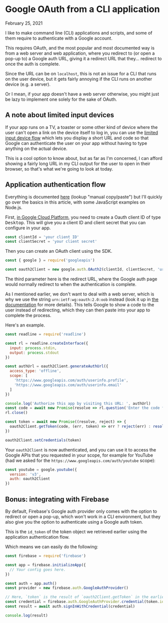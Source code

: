 # Google OAuth from a CLI application
February 25, 2021

I like to make command line (CLI) applications and scripts, and some of
them require to authenticate with a Google account.

This requires OAuth, and the most popular and most documented way is
from a web server and web application, where you redirect to (or open a
pop-up to) a Google auth URL, giving it a redirect URL that they...
redirect to once the auth is complete.

Since the URL can be on `localhost`, this is not an issue for a CLI that
runs on the user device, but it gets fairly annoying if the CLI runs on
another device (e.g. a server).

Or I mean, if your app doesn't have a web server otherwise, you might
just be lazy to implement one solely for the sake of OAuth.

## A note about limited input devices

If your app runs on a TV, a toaster or some other kind of device where
the user can't open a link on the device itself to log in, you can use
the [limited input device flow] which lets you display a short URL and
code so that Google can authenticate the user on your app without having
to type anything on the actual device.

[limited input device flow]: https://developers.google.com/identity/protocols/oauth2/limited-input-device

This is a cool option to know about, but as far as I'm concerned, I can
afford showing a fairly long URL in my CLI output for the user to
open in their browser, so that's what we're going to look at today.

## Application authentication flow

Everything is documented [here][native-app] (lookup "manual copy/paste") but I'll
quickly go over the basics in this article, with some JavaScript
examples on Node.js.

[native-app]: https://developers.google.com/identity/protocols/oauth2/native-app

First, [in Google Cloud Platform](https://console.cloud.google.com/apis/credentials), 
you need to create a Oauth client ID of type <kbd>Desktop</kbd>. This
will give you a client ID and client secret that you can configure
in your app.

```js
const clientId = 'your client ID'
const clientSecret = 'your client secret'
```

Then you can create an OAuth client using the SDK.

```js
const { google } = require('googleapis')

const oauth2Client = new google.auth.OAuth2(clientId, clientSecret, 'urn:ietf:wg:oauth:2.0:oob')
```

The third parameter here is the redirect URL, where the Google auth page
would normally redirect to when the authentication is complete.

As I mentioned earlier, we don't want to deal with a web server, which
is why we use the string `urn:ietf:wg:oauth:2.0:oob` instead (look it up
in [the documentation][native-app] for more details). This tells Google to
show a code to the user instead of redirecting, which they can then
paste into your app to complete the process.

Here's an example.

```js
const readline = require('readline')

const rl = readline.createInterface({
  input: process.stdin,
  output: process.stdout
})

const authUrl = oauth2Client.generateAuthUrl({
  access_type: 'offline',
  scope: [
    'https://www.googleapis.com/auth/userinfo.profile',
    'https://www.googleapis.com/auth/userinfo.email'
  ]
})

console.log('Authorize this app by visiting this URL: ', authUrl)
const code = await new Promise(resolve => rl.question('Enter the code from that page here: ', resolve))
rl.close()

const token = await new Promise((resolve, reject) => {
  oauth2Client.getToken(code, (err, token) => err ? reject(err) : resolve(token))
})

oauth2Client.setCredentials(token)
```

Your `oauth2Client` is now authenticated, and you can use it to access
the Google APIs that you requested in your scope, for example for
YouTube (had we asked for the `https://www.googleapis.com/auth/youtube` scope):

```js
const youtube = google.youtube({
  version: 'v3',
  auth: oauth2Client
})
```

## Bonus: integrating with Firebase

By default, Firebase's Google auth provider only comes with the option to
redirect or open a pop-up, which won't work in a CLI environment, but
they also give you the option to authenticate using a Google auth token.

This is the `id_token` of the token object we retrieved earlier using
the application authentication flow.

Which means we can easily do the following:

```js
const firebase = require('firebase')

const app = firebase.initializeApp({
  // Your config goes here.
})

const auth = app.auth()
const provider = new firebase.auth.GoogleAuthProvider()

// Here, `token` is the result of `oauth2Client.getToken` in the earlier example.
const credential = firebase.auth.GoogleAuthProvider.credential(token.id_token)
const result = await auth.signInWithCredential(credential)

console.log(result)
```
